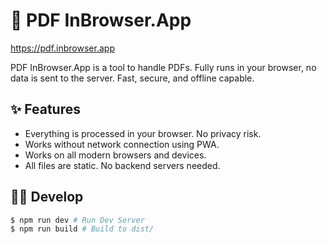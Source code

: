 # 📄 PDF InBrowser.App

https://pdf.inbrowser.app

PDF InBrowser.App is a tool to handle PDFs. Fully runs in your browser, no data is sent to the server. Fast, secure, and offline capable.

## ✨ Features

* Everything is processed in your browser. No privacy risk.
* Works without network connection using PWA.
* Works on all modern browsers and devices.
* All files are static. No backend servers needed.

## 🧑‍💻 Develop

```sh
$ npm run dev # Run Dev Server
$ npm run build # Build to dist/
```
